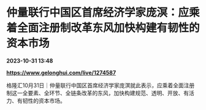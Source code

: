 # 仲量联行中国区首席经济学家庞溟：应乘着全面注册制改革东风加快构建有韧性的资本市场

**2023-10-31 13:48**

**https://www.gelonghui.com/live/1274587**

格隆汇10月31日｜仲量联行中国区首席经济学家庞溟就此表示，应乘着全面注册制这一全要素、全环节、全链条改革的东风，加快构建规范、透明、开放、有活力、有韧性的资本市场。